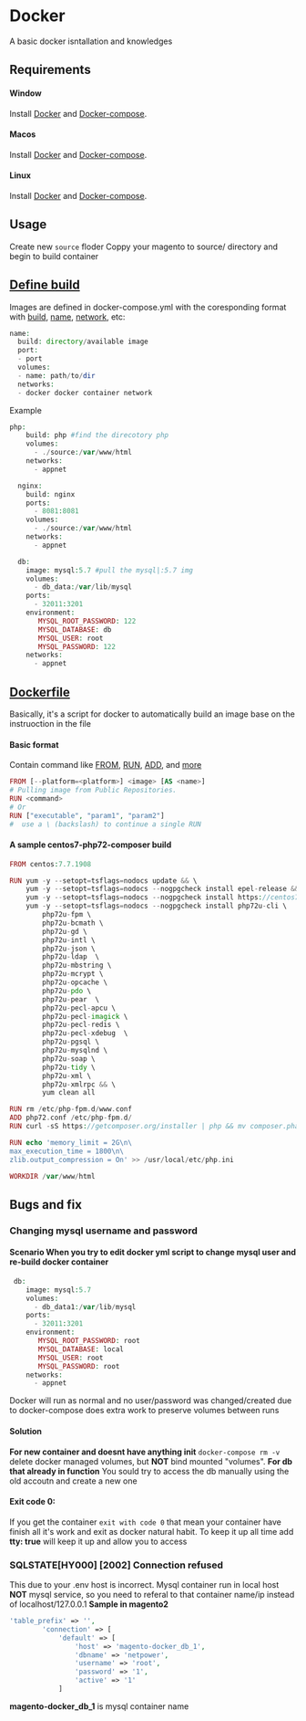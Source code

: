 # Docker
A basic docker isntallation and knowledges
## Requirements
#### Window
Install [Docker](https://docs.docker.com/docker-for-windows/install/) and [Docker-compose](https://docs.docker.com/compose/install/#install-compose).
#### Macos
Install [Docker](https://docs.docker.com/docker-for-mac/install/) and [Docker-compose](https://docs.docker.com/compose/install/#install-compose).
#### Linux
Install [Docker](https://docs.docker.com/install/linux/docker-ce/ubuntu/) and [Docker-compose](https://docs.docker.com/compose/install/#install-compose).
## Usage
Create new ```source``` floder
Coppy your magento to source/ directory and begin to build container
## [Define build](https://docs.docker.com/compose/compose-file/)
Images are defined in docker-compose.yml with the coresponding format with [build](https://docs.docker.com/compose/compose-file/#build), [name](https://docs.docker.com/compose/compose-file/#credential_spec), [network](https://github.com/docker/labs/blob/master/networking/README.md), etc:
```php
name:
  build: directory/available image
  port:
  - port
  volumes:
  - name: path/to/dir
  networks:
  - docker docker container network
```
Example
```php
php:
    build: php #find the direcotory php 
    volumes:
      - ./source:/var/www/html
    networks:
      - appnet

  nginx:
    build: nginx
    ports:
      - 8081:8081
    volumes:
      - ./source:/var/www/html
    networks:
      - appnet

  db:
    image: mysql:5.7 #pull the mysql|:5.7 img
    volumes:
      - db_data:/var/lib/mysql
    ports:
      - 32011:3201
    environment:
       MYSQL_ROOT_PASSWORD: 122
       MYSQL_DATABASE: db
       MYSQL_USER: root
       MYSQL_PASSWORD: 122
    networks:
      - appnet
```
## [Dockerfile](https://docs.docker.com/engine/reference/builder/)
Basically, it's a script for docker to automatically build an image base on the instruoction in the file
#### Basic format
Contain command like [FROM](https://docs.docker.com/engine/reference/builder/#from), [RUN](https://docs.docker.com/engine/reference/builder/#run), [ADD](https://docs.docker.com/engine/reference/builder/#cmd), and [more](https://docs.docker.com/engine/reference/builder/)
```php
FROM [--platform=<platform>] <image> [AS <name>]
# Pulling image from Public Repositories.
RUN <command>
# Or
RUN ["executable", "param1", "param2"]
#  use a \ (backslash) to continue a single RUN
```
#### A sample centos7-php72-composer build 
```php
FROM centos:7.7.1908

RUN yum -y --setopt=tsflags=nodocs update && \
    yum -y --setopt=tsflags=nodocs --nogpgcheck install epel-release && \
    yum -y --setopt=tsflags=nodocs --nogpgcheck install https://centos7.iuscommunity.org/ius-release.rpm && \
    yum -y --setopt=tsflags=nodocs --nogpgcheck install php72u-cli \
        php72u-fpm \
        php72u-bcmath \
        php72u-gd \
        php72u-intl \
        php72u-json \
        php72u-ldap  \
        php72u-mbstring \
        php72u-mcrypt \
        php72u-opcache \
        php72u-pdo \
        php72u-pear  \
        php72u-pecl-apcu \
        php72u-pecl-imagick \
        php72u-pecl-redis \
        php72u-pecl-xdebug  \
        php72u-pgsql \
        php72u-mysqlnd \
        php72u-soap \
        php72u-tidy \
        php72u-xml \
        php72u-xmlrpc && \
        yum clean all

RUN rm /etc/php-fpm.d/www.conf
ADD php72.conf /etc/php-fpm.d/
RUN curl -sS https://getcomposer.org/installer | php && mv composer.phar /usr/local/bin/composer

RUN echo 'memory_limit = 2G\n\
max_execution_time = 1800\n\
zlib.output_compression = On' >> /usr/local/etc/php.ini

WORKDIR /var/www/html
```
## Bugs and fix
### Changing mysql username and password
#### Scenario When you try to edit docker yml script to change mysql user and re-build docker container
```php
 db:
    image: mysql:5.7
    volumes:
      - db_data1:/var/lib/mysql
    ports:
      - 32011:3201
    environment:
       MYSQL_ROOT_PASSWORD: root
       MYSQL_DATABASE: local
       MYSQL_USER: root
       MYSQL_PASSWORD: root
    networks:
      - appnet
```
Docker will run as normal and no user/password was changed/created due to docker-compose does extra work to preserve volumes between runs
#### Solution
**For new container and doesnt have anything init**
```docker-compose rm -v``` delete docker managed volumes, but **NOT** bind mounted "volumes".
**For db that already in function**
You sould try to access the db manually using the old accoutn and create a new one
#### Exit code 0: 
If you get the container 
```exit with code 0``` 
that mean your container have finish all it's work and exit as docker natural habit. To keep it up all time add **tty: true** will keep it up and allow you to access
###  SQLSTATE[HY000] [2002] Connection refused
This due to your .env host is incorrect. Mysql container run in local host **NOT** mysql service, so you need to referal to that container name/ip instead of localhost/127.0.0.1
**Sample in magento2**
```php
'table_prefix' => '',
        'connection' => [
            'default' => [
                'host' => 'magento-docker_db_1',
                'dbname' => 'netpower',
                'username' => 'root',
                'password' => '1',
                'active' => '1'
            ]
```
**magento-docker_db_1** is mysql container name 
